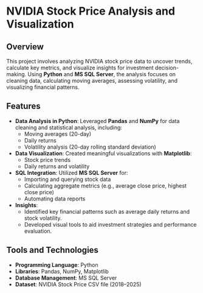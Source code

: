 # NVIDIA Stock Price Analysis and Visualization

## Overview
This project involves analyzing NVIDIA stock price data to uncover trends, calculate key metrics, and visualize insights for investment decision-making. Using **Python** and **MS SQL Server**, the analysis focuses on cleaning data, calculating moving averages, assessing volatility, and visualizing financial patterns.

## Features
- **Data Analysis in Python**: Leveraged **Pandas** and **NumPy** for data cleaning and statistical analysis, including:
  - Moving averages (20-day)
  - Daily returns
  - Volatility analysis (20-day rolling standard deviation)
- **Data Visualization**: Created meaningful visualizations with **Matplotlib**:
  - Stock price trends
  - Daily returns and volatility
- **SQL Integration**: Utilized **MS SQL Server** for:
  - Importing and querying stock data
  - Calculating aggregate metrics (e.g., average close price, highest close price)
  - Automating data reports
- **Insights**:
  - Identified key financial patterns such as average daily returns and stock volatility.
  - Developed visual tools to aid investment strategies and performance evaluation.

## Tools and Technologies
- **Programming Language**: Python
- **Libraries**: Pandas, NumPy, Matplotlib
- **Database Management**: MS SQL Server
- **Dataset**: NVIDIA Stock Price CSV file (2018–2025)
